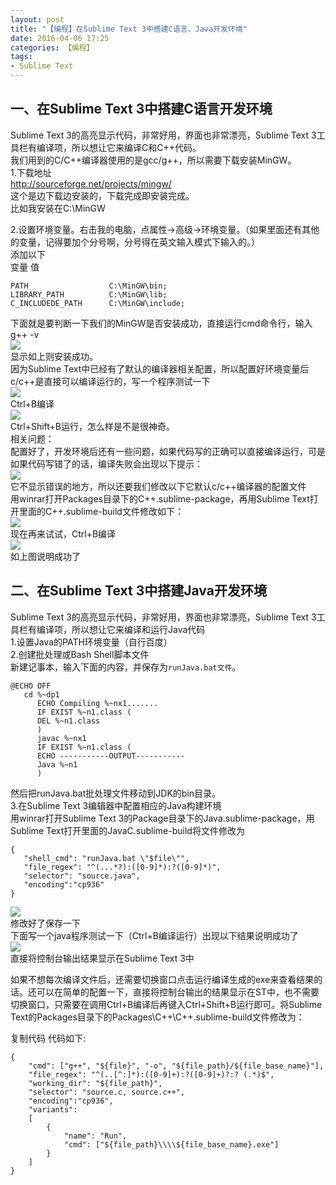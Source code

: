 ```yaml
---
layout: post
title: "【编程】在Sublime Text 3中搭建C语言、Java开发环境"
date: 2016-04-06 17:25
categories: 【编程】
tags:
- Sublime Text
---
```


## 一、在Sublime Text 3中搭建C语言开发环境  
Sublime Text 3的高亮显示代码，非常好用，界面也非常漂亮，Sublime Text 3工具栏有编译项，所以想让它来编译C和C++代码。  
我们用到的C/C++编译器使用的是gcc/g++，所以需要下载安装MinGW。  
1.下载地址  
<http://sourceforge.net/projects/mingw/>  
这个是边下载边安装的，下载完成即安装完成。  
比如我安装在C:\MinGW  

2.设置环境变量。右击我的电脑，点属性->高级->环境变量。（如果里面还有其他的变量，记得要加个分号啊，分号得在英文输入模式下输入的。）  
添加以下  
变量                   值  

```
PATH                  C:\MinGW\bin;
LIBRARY_PATH          C:\MinGW\lib;
C_INCLUDEDE_PATH      C:\MinGW\include;
```

下面就是要判断一下我们的MinGW是否安装成功，直接运行cmd命令行，输入g++ -v  
![](http://a1.qpic.cn/psb?/57f6398e-db93-428d-8871-6d2527ad188f/tSqxr03396Jn.KmueAsiomANySlzGAHZFMFDeiir3nE!/b/dGgAAAAAAAAA&ek=1&kp=1&pt=0&bo=pgK8AQAAAAADADw!&tl=1&su=0179766689&tm=1555232400&sce=0-12-12&rf=2-9)  
显示如上则安装成功。  
因为Sublime Text中已经有了默认的编译器相关配置，所以配置好环境变量后c/c++是直接可以编译运行的，写一个程序测试一下  
![](http://a3.qpic.cn/psb?/57f6398e-db93-428d-8871-6d2527ad188f/1LqgjDcc4DKIDMJhAw9FZZvPF4kxPkf7cJgfS58ud5I!/b/dGYAAAAAAAAA&ek=1&kp=1&pt=0&bo=KAMEAgAAAAADAAg!&tl=1&su=022593441&tm=1555232400&sce=0-12-12&rf=2-9)  
Ctrl+B编译  
![](http://a1.qpic.cn/psb?/57f6398e-db93-428d-8871-6d2527ad188f/fTIypiDyzD3GS1Y6*GH9mu*GPrt0Kc2b8FTgOlX5bFc!/b/dFgBAAAAAAAA&ek=1&kp=1&pt=0&bo=KAMEAgAAAAADAAg!&tl=1&su=049263921&tm=1555232400&sce=0-12-12&rf=2-9)  
Ctrl+Shift+B运行，怎么样是不是很神奇。  
相关问题：  
​     配置好了，开发环境后还有一些问题，如果代码写的正确可以直接编译运行，可是如果代码写错了的话，编译失败会出现以下提示：  
![](http://a1.qpic.cn/psb?/57f6398e-db93-428d-8871-6d2527ad188f/.iHG1aQNuYoH8vFHY5OkVNpides3Jt5M4psA57jJLEI!/b/dGgAAAAAAAAA&ek=1&kp=1&pt=0&bo=KAMEAgAAAAADAAg!&tl=1&su=0101679617&tm=1555232400&sce=0-12-12&rf=2-9)  
它不显示错误的地方，所以还要我们修改以下它默认c/c++编译器的配置文件  
用winrar打开Packages目录下的C++.sublime-package，再用Sublime Text打开里面的C++.sublime-build文件修改如下：  
![](http://a2.qpic.cn/psb?/57f6398e-db93-428d-8871-6d2527ad188f/PST25ppHYvlpd1GPtVKbzmdHn.4SQWzKNR.ciIp8u0s!/b/dFkBAAAAAAAA&ek=1&kp=1&pt=0&bo=KAMEAgAAAAADAAg!&tl=1&su=0187428785&tm=1555232400&sce=0-12-12&rf=2-9)  
现在再来试试，Ctrl+B编译  
![](http://a4.qpic.cn/psb?/57f6398e-db93-428d-8871-6d2527ad188f/HZ6TUYTRcn61uhm5K6mHef1reMJD2x1pGKuTv71QIoY!/b/dFcBAAAAAAAA&ek=1&kp=1&pt=0&bo=KAMEAgAAAAADAAg!&tl=1&su=0145959505&tm=1555232400&sce=0-12-12&rf=2-9)  
如上图说明成功了  
## 二、在Sublime Text 3中搭建Java开发环境  
Sublime Text 3的高亮显示代码，非常好用，界面也非常漂亮，Sublime Text 3工具栏有编译项，所以想让它来编译和运行Java代码  
1.设置Java的PATH环境变量（自行百度）  
2.创建批处理或Bash Shell脚本文件  
新建记事本，输入下面的内容，并保存为`runJava.bat文件`。  

```
@ECHO OFF
   cd %~dp1
​      ECHO Compiling %~nx1.......
​      IF EXIST %~n1.class (
​      DEL %~n1.class
​      )
​      javac %~nx1
​      IF EXIST %~n1.class (
​      ECHO -----------OUTPUT-----------
​      Java %~n1
​      )
```

​然后把runJava.bat批处理文件移动到JDK的bin目录。  
3.在Sublime Text 3编辑器中配置相应的Java构建环境  
用winrar打开Sublime Text 3的Package目录下的Java.sublime-package，用Sublime Text打开里面的JavaC.sublime-build将文件修改为  

```
{
   "shell_cmd": "runJava.bat \"$file\"",
   "file_regex": "^(...*?):([0-9]*):?([0-9]*)",
   "selector": "source.java",
   "encoding":"cp936"
}
```

![](http://a3.qpic.cn/psb?/57f6398e-db93-428d-8871-6d2527ad188f/nu6BsDDrHrRqf4xfNG4MTQZR1FC9mGsRmXwasWhtP3o!/b/dFoBAAAAAAAA&ek=1&kp=1&pt=0&bo=7wLxAQAAAAADADg!&tl=1&su=040995025&tm=1555232400&sce=0-12-12&rf=2-9)  
修改好了保存一下  
​下面写一个java程序测试一下（Ctrl+B编译运行）出现以下结果说明成功了  
![](http://a3.qpic.cn/psb?/57f6398e-db93-428d-8871-6d2527ad188f/*W8eADA7bqbt*VCICgK*eFa*iSXhHnNFZNttVXxIFSQ!/b/dFoBAAAAAAAA&ek=1&kp=1&pt=0&bo=KAMEAgAAAAADAAg!&tl=1&su=0145950097&tm=1555232400&sce=0-12-12&rf=2-9)  
直接将控制台输出结果显示在Sublime Text 3中  

如果不想每次编译文件后，还需要切换窗口点击运行编译生成的exe来查看结果的话。还可以在简单的配置一下，直接将控制台输出的结果显示在ST中，也不需要切换窗口，只需要在调用Ctrl+B编译后再键入Ctrl+Shift+B运行即可。将Sublime Text的Packages目录下的Packages\C++\C++.sublime-build文件修改为：  

复制代码 代码如下:  

```
{
​    "cmd": ["g++", "${file}", "-o", "${file_path}/${file_base_name}"],
​    "file_regex": "^(..[^:]*):([0-9]+):?([0-9]+)?:? (.*)$",
​    "working_dir": "${file_path}",
​    "selector": "source.c, source.c++",
​    "encoding":"cp936",
​    "variants":
​    [
​        {
​            "name": "Run",
​            "cmd": ["${file_path}\\\\${file_base_name}.exe"]
​        }
​    ]
}
```

